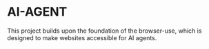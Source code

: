 # AI-AGENT
 This project builds upon the foundation of the browser-use, which is designed to make websites accessible for AI agents.
